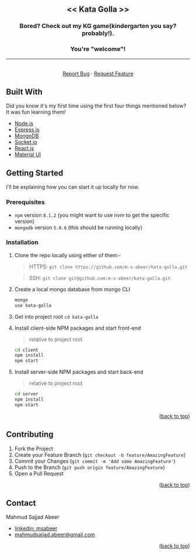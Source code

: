 <div id="top"></div>

<!-- PROJECT TITLE -->
<br />
<div align="center">
  <!-- <a href="">
    <img src="" alt="Logo" width="80" height="80">
  </a> -->

  <h2 align="center">&lt;&lt; Kata Golla &gt;&gt;</h2>
  <h3 align="center">Bored? Check out my KG game(kindergarten you say? probably!).</h3>
  <h3>You're "welcome"!</h3>
  <hr />
  <p align="center">
    <!-- <a href=""><strong>Explore the docs »</strong></a>
    <br /> -->
    <br />
    <!-- <a href="#">View Demo(not now!)</a>
    · -->
    <a href="https://github.com/m-s-abeer/kata-golla/issues">Report Bug</a>
    ·
    <a href="https://github.com/m-s-abeer/kata-golla/issues">Request Feature</a>
  </p>
</div>

<!-- TABLE OF CONTENTS -->
<!-- <details>
  <summary>Table of Contents</summary>
  <ol>
    <li>
      <a href="#about-the-project">About The Project</a>
      <ul>
        <li><a href="#built-with">Built With</a></li>
      </ul>
    </li>
    <li>
      <a href="#getting-started">Getting Started</a>
      <ul>
        <li><a href="#prerequisites">Prerequisites</a></li>
        <li><a href="#installation">Installation</a></li>
      </ul>
    </li>
    <li><a href="#usage">Usage</a></li>
    <li><a href="#contributing">Contributing</a></li>
    <li><a href="#license">License</a></li>
    <li><a href="#contact">Contact</a></li>
    <li><a href="#acknowledgments">Acknowledgments</a></li>
  </ol>
</details> -->

<!-- ABOUT THE PROJECT -->

<!-- ## About The Project -->

## Built With

Did you know it's my first time using the first four things mentioned below? It was fun learning them!

- [Node.js](https://nodejs.org/)
- [Express.js](https://expressjs.com/)
- [MongoDB](https://www.mongodb.com/)
- [Socket.io](https://socket.io/)
- [React.js](https://reactjs.org/)
- [Material UI](https://mui.com/)

<!-- <p align="right">(<a href="#top">back to top</a>)</p> -->

<!-- GETTING STARTED -->

## Getting Started

I'll be explaining how you can start it up locally for now.

### Prerequisites

- `npm` version `8.1.2` (you might want to use nvm to get the specific version)
- `mongodb` version `5.0.6` (this should be running locally)

### Installation

1. Clone the repo locally using either of them:-

   > HTTPS: `git clone https://github.com/m-s-abeer/kata-golla.git`

   > SSH: `git clone git@github.com:m-s-abeer/kata-golla.git`

2. Create a local mongo database from mongo CLI
   ```sh
   mongo
   use kata-golla
   ```
3. Get into project root `cd kata-golla`
4. Install client-side NPM packages and start front-end

   > relative to project root

   ```sh
   cd client
   npm install
   npm start
   ```

5. Install server-side NPM packages and start back-end

   > relative to project root

   ```sh
   cd server
   npm install
   npm start
   ```

<p align="right">(<a href="#top">back to top</a>)</p>

<!-- USAGE EXAMPLES -->

<!-- ## Usage

Usage details

<p align="right">(<a href="#top">back to top</a>)</p> -->

<!-- CONTRIBUTING -->

## Contributing

1. Fork the Project
2. Create your Feature Branch (`git checkout -b feature/AmazingFeature`)
3. Commit your Changes (`git commit -m 'Add some AmazingFeature'`)
4. Push to the Branch (`git push origin feature/AmazingFeature`)
5. Open a Pull Request

<p align="right">(<a href="#top">back to top</a>)</p>

<!-- LICENSE -->

<!-- ## License

Distributed under the MIT License. See `LICENSE.txt` for more information.

<p align="right">(<a href="#top">back to top</a>)</p> -->

<!-- CONTACT -->

## Contact

Mahmud Sajjad Abeer

- [linkedin: msabeer](https://www.linkedin.com/in/msabeer/)
- mahmudsajjad.abeer@gmail.com

<p align="right">(<a href="#top">back to top</a>)</p>

<!-- ACKNOWLEDGMENTS -->
<!--
## Acknowledgments

Use this space to list resources you find helpful and would like to give credit to. I've included a few of my favorites to kick things off!

- [Choose an Open Source License](https://choosealicense.com)
- [GitHub Emoji Cheat Sheet](https://www.webpagefx.com/tools/emoji-cheat-sheet)
- [Malven's Flexbox Cheatsheet](https://flexbox.malven.co/)
- [Malven's Grid Cheatsheet](https://grid.malven.co/)
- [Img Shields](https://shields.io)
- [GitHub Pages](https://pages.github.com)
- [Font Awesome](https://fontawesome.com)
- [React Icons](https://react-icons.github.io/react-icons/search)

<p align="right">(<a href="#top">back to top</a>)</p> -->

<!-- MARKDOWN LINKS & IMAGES -->
<!-- https://www.markdownguide.org/basic-syntax/#reference-style-links -->
